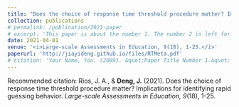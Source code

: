 ```yaml
---
title: "Does the choice of response time threshold procedure matter? Implications for identifying rapid guessing behavior"
collection: publications
# permalink: /publication/2021-paper
# excerpt: 'This paper is about the number 1. The number 2 is left for future work.'
date: 2021-04-01
venue: '<i>Large-scale Assessments in Education, 9(18), 1-25.</i>'
paperurl: 'http://jiayideng.github.io/files/RTMeta.pdf'
# citation: 'Your Name, You. (2009). &quot;Paper Title Number 1.&quot; <i>Applied Psychological Measurement.</i>.'
---
```


Recommended citation: Rios, J. A., & **Deng, J.** (2021). Does the choice of response time threshold procedure matter? Implications for identifying rapid guessing behavior. <i>Large-scale Assessments in Education, 9</i>(18), 1-25.  